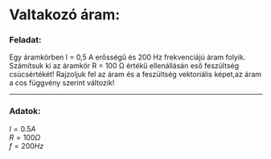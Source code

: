 # Valtakozó áram: 

### Feladat: 

Egy áramkörben I = 0,5 A erősségű és 200 Hz frekvenciájú áram folyik. Számítsuk ki az áramkör R = 100 Ω értékű ellenállásán eső feszültség csúcsértékét! 
Rajzoljuk fel az áram és a feszültség vektoriális képet,az áram a cos függvény szerint változik!
>
----

### Adatok:
$I = 0.5 A$  
$R = 100 Ω$   
$f = 200 Hz$  

